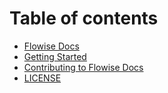 # Table of contents

* [Flowise Docs](README.md)
* [Getting Started](getting-started.md)
* [Contributing to Flowise Docs](CONTRIBUTING.md)
* [LICENSE](LICENSE.md)
